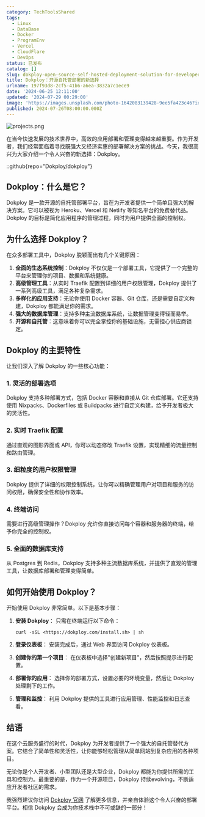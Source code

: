 ```yaml
---
category: TechToolsShared
tags:
  - Linux
  - DataBase
  - Docker
  - ProgramEnv
  - Vercel
  - CloudFlare
  - DevOps
status: 已发布
catalog: []
slug: dokploy-open-source-self-hosted-deployment-solution-for-developers
title: Dokploy：开源自托管部署的新选择
urlname: 197f93d8-2cf5-41b6-a6ea-3832a7c1ece9
date: '2024-06-25 12:11:00'
updated: '2024-07-29 00:29:00'
image: 'https://images.unsplash.com/photo-1642083139428-9ee5fa423c46?ixlib=rb-4.0.3&q=85&fm=jpg&crop=entropy&cs=srgb'
published: 2024-07-26T08:00:00.000Z
---
```


![projects.png](https://prod-files-secure.s3.us-west-2.amazonaws.com/5d24fe63-e567-4804-86f9-9fdc62e13082/adfdc1fe-2109-46ac-9ad4-f50e8631f20c/projects.png?X-Amz-Algorithm=AWS4-HMAC-SHA256&X-Amz-Content-Sha256=UNSIGNED-PAYLOAD&X-Amz-Credential=ASIAZI2LB466TPFYU227%2F20250407%2Fus-west-2%2Fs3%2Faws4_request&X-Amz-Date=20250407T213604Z&X-Amz-Expires=3600&X-Amz-Security-Token=IQoJb3JpZ2luX2VjEO3%2F%2F%2F%2F%2F%2F%2F%2F%2F%2FwEaCXVzLXdlc3QtMiJIMEYCIQDYgc25vYHIc6jjXGC8gvw9GLSR%2BVIUSKhr1i74tDnXiwIhAKc%2FX8ORgOSrYFBBhhdRB2x2bHZduM7uvXRebwCFgdBhKv8DCGYQABoMNjM3NDIzMTgzODA1IgzeGI3tWPES9II9eBoq3AOfru9Qxe7Urqtr5DMmjNJhQNzU78ZGKl7vOWX9IfTg7iQ1QpeFVcKS0trUF8fTc8Avft%2FA8mQ6h%2B3ThGHoEZY4hy4ZOEOboKydc3QjNXAZCQStYqsJIbwR0cEbb9aGTnwi4pyRl59695Dagu6bsN%2BRicVz4eEBnnL397xKignO7i4TAZtAZU%2BYzM013uS0xvYlc5qS0F5lOxtPKwc86dj7IO%2FLR8thTZ3WRoSaNasE9WJdYGlEiG8K0jglwyEJ1dPH17htPx9YhgTI%2BCmC%2BfjMv34684xQNu6kmPA0bWFynd2suJuHDxOD9eKP8WK9qBSUH1szmpQuKwsqna6yCR1sZLs0EqMJcgLEG75swxPzq5oz%2BclBGg0A2z2jX5VgF6G971etz4GaCJwAEBvgDHEoA%2FCwCU4oJZ2fu0k0DbImzyRg1hPHW0LD4HD5qIcBUk7ow9MRXpZ5p5qP8P1yWGkCmTTokxhhVQ6bVX1Lm5HyL4Vsj1a%2BEnsGWqjE7L3OUrfDvpEgppI%2BrvXr8GCfHEVMAC5bTuYPDSptuHktDiK4abMDtGVgwEilSsg9N%2BBUmZdxZgGopsydVtWfkqN7I7zzttm1dOZrUPA63K7LCLsOZe1Fo98EO1a6e6xhjTDZgdG%2FBjqkAV9%2Fxci4atURPapAYyWr9Qk%2FDE67NY10MXWXXV5Sj8OkMrzybYvoQODpiwhPer5BFCZeoJizBfwI0NjpPm6PHbAiizVlcUNmvy5ZGaisIBc5yi%2FrESGrcnur3VBLcgwP%2B5beY%2BDvLDsCHSE0nItksYLaYkNVPjFcIdew5n6o%2BgYT47GD%2B6qGQiHzMQUivbG4C0FgbKRa%2Fwy2Kz0CdsdWOnLqzRsY&X-Amz-Signature=c8cbd4ff5056e2f7603f093c201383101e2cc12f468013550c4ba1d969e56908&X-Amz-SignedHeaders=host&x-id=GetObject)


在当今快速发展的技术世界中，高效的应用部署和管理变得越来越重要。作为开发者，我们经常面临着寻找既强大又经济实惠的部署解决方案的挑战。今天，我很高兴为大家介绍一个令人兴奋的新选择：Dokploy。


::github{repo="Dokploy/dokploy"}


## Dokploy：什么是它？


Dokploy 是一款开源的自托管部署平台，旨在为开发者提供一个简单且强大的解决方案。它可以被视为 Heroku、Vercel 和 Netlify 等知名平台的免费替代品。Dokploy 的目标是简化应用程序的管理过程，同时为用户提供全面的控制权。


## 为什么选择 Dokploy？


在众多部署工具中，Dokploy 脱颖而出有几个关键原因：

1. **全面的生态系统控制**：Dokploy 不仅仅是一个部署工具，它提供了一个完整的平台来管理你的项目、数据和系统健康。
2. **高级管理工具**：从实时 Traefik 配置到详细的用户权限管理，Dokploy 提供了一系列高级工具，满足各种复杂需求。
3. **多样化的应用支持**：无论你使用 Docker 容器、Git 仓库，还是需要自定义构建，Dokploy 都能满足你的需求。
4. **强大的数据库管理**：支持多种主流数据库系统，让数据管理变得轻而易举。
5. **开源和自托管**：这意味着你可以完全掌控你的基础设施，无需担心供应商锁定。

## Dokploy 的主要特性


让我们深入了解 Dokploy 的一些核心功能：


### 1. 灵活的部署选项


Dokploy 支持多种部署方式，包括 Docker 容器和直接从 Git 仓库部署。它还支持使用 Nixpacks、Dockerfiles 或 Buildpacks 进行自定义构建，给予开发者极大的灵活性。


### 2. 实时 Traefik 配置


通过直观的图形界面或 API，你可以动态修改 Traefik 设置，实现精细的流量控制和路由管理。


### 3. 细粒度的用户权限管理


Dokploy 提供了详细的权限控制系统，让你可以精确管理用户对项目和服务的访问权限，确保安全性和协作效率。


### 4. 终端访问


需要进行高级管理操作？Dokploy 允许你直接访问每个容器和服务器的终端，给予你完全的控制权。


### 5. 全面的数据库支持


从 Postgres 到 Redis，Dokploy 支持多种主流数据库系统，并提供了直观的管理工具，让数据库部署和管理变得简单。


## 如何开始使用 Dokploy？


开始使用 Dokploy 非常简单。以下是基本步骤：

1. **安装 Dokploy**：
只需在终端运行以下命令：

    ```plain text
    curl -sSL <https://dokploy.com/install.sh> | sh
    ```

2. **登录仪表板**：
安装完成后，通过 Web 界面访问 Dokploy 仪表板。
3. **创建你的第一个项目**：
在仪表板中选择"创建新项目"，然后按照提示进行配置。
4. **部署你的应用**：
选择你的部署方式，设置必要的环境变量，然后让 Dokploy 处理剩下的工作。
5. **管理和监控**：
利用 Dokploy 提供的工具进行应用管理、性能监控和日志查看。

## 结语


在这个云服务盛行的时代，Dokploy 为开发者提供了一个强大的自托管替代方案。它结合了简单性和灵活性，让你能够轻松管理从简单网站到复杂应用的各种项目。


无论你是个人开发者、小型团队还是大型企业，Dokploy 都能为你提供所需的工具和控制力。最重要的是，作为一个开源项目，Dokploy 持续evolving，不断适应开发者社区的需求。


我强烈建议你访问 [Dokploy 官网](https://dokploy.com/) 了解更多信息，并亲自体验这个令人兴奋的部署平台。相信 Dokploy 会成为你技术栈中不可或缺的一部分！

